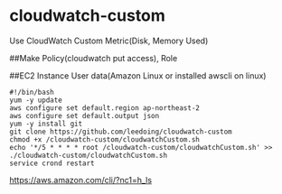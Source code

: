 # cloudwatch-custom
Use CloudWatch Custom Metric(Disk, Memory Used)

##Make Policy(cloudwatch put access), Role

##EC2 Instance User data(Amazon Linux or installed awscli on linux)
```{r, engine='bash', count_lines}
#!/bin/bash
yum -y update
aws configure set default.region ap-northeast-2
aws configure set default.output json
yum -y install git
git clone https://github.com/leedoing/cloudwatch-custom
chmod +x /cloudwatch-custom/cloudwatchCustom.sh
echo '*/5 * * * * root /cloudwatch-custom/cloudwatchCustom.sh' >> 
./cloudwatch-custom/cloudwatchCustom.sh
service crond restart
```
https://aws.amazon.com/cli/?nc1=h_ls
